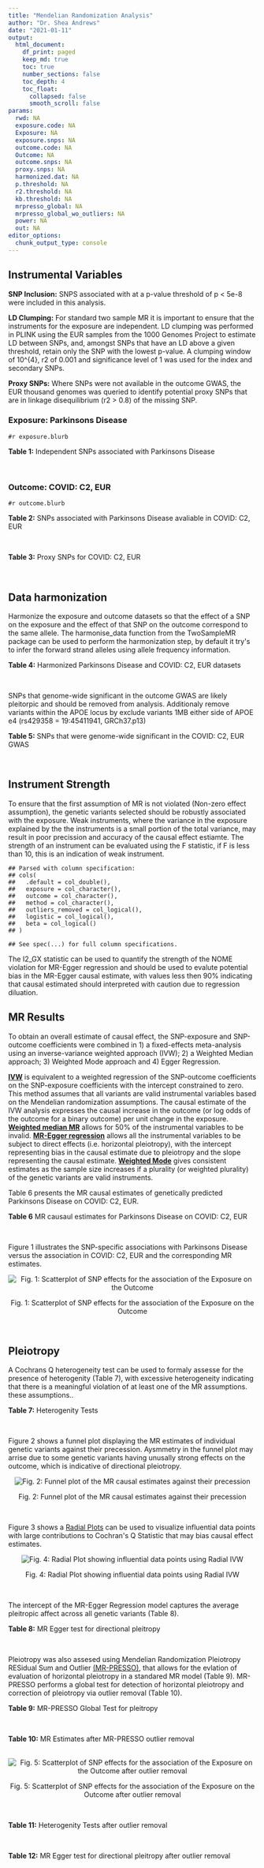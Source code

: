 ```yaml
---
title: "Mendelian Randomization Analysis"
author: "Dr. Shea Andrews"
date: "2021-01-11"
output:
  html_document:
    df_print: paged
    keep_md: true
    toc: true
    number_sections: false
    toc_depth: 4
    toc_float:
      collapsed: false
      smooth_scroll: false
params:
  rwd: NA
  exposure.code: NA
  Exposure: NA
  exposure.snps: NA
  outcome.code: NA
  Outcome: NA
  outcome.snps: NA
  proxy.snps: NA
  harmonized.dat: NA
  p.threshold: NA
  r2.threshold: NA
  kb.threshold: NA
  mrpresso_global: NA
  mrpresso_global_wo_outliers: NA
  power: NA
  out: NA
editor_options:
  chunk_output_type: console
---
```







## Instrumental Variables
**SNP Inclusion:** SNPS associated with at a p-value threshold of p < 5e-8 were included in this analysis.
<br>

**LD Clumping:** For standard two sample MR it is important to ensure that the instruments for the exposure are independent. LD clumping was performed in PLINK using the EUR samples from the 1000 Genomes Project to estimate LD between SNPs, and, amongst SNPs that have an LD above a given threshold, retain only the SNP with the lowest p-value. A clumping window of 10^{4}, r2 of 0.001 and significance level of 1 was used for the index and secondary SNPs.
<br>

**Proxy SNPs:** Where SNPs were not available in the outcome GWAS, the EUR thousand genomes was queried to identify potential proxy SNPs that are in linkage disequilibrium (r2 > 0.8) of the missing SNP.
<br>

### Exposure: Parkinsons Disease
`#r exposure.blurb`
<br>

**Table 1:** Independent SNPs associated with Parkinsons Disease
<div data-pagedtable="false">
  <script data-pagedtable-source type="application/json">
{"columns":[{"label":["SNP"],"name":[1],"type":["chr"],"align":["left"]},{"label":["CHROM"],"name":[2],"type":["dbl"],"align":["right"]},{"label":["POS"],"name":[3],"type":["dbl"],"align":["right"]},{"label":["REF"],"name":[4],"type":["chr"],"align":["left"]},{"label":["ALT"],"name":[5],"type":["chr"],"align":["left"]},{"label":["AF"],"name":[6],"type":["dbl"],"align":["right"]},{"label":["BETA"],"name":[7],"type":["dbl"],"align":["right"]},{"label":["SE"],"name":[8],"type":["dbl"],"align":["right"]},{"label":["Z"],"name":[9],"type":["dbl"],"align":["right"]},{"label":["P"],"name":[10],"type":["dbl"],"align":["right"]},{"label":["N"],"name":[11],"type":["dbl"],"align":["right"]},{"label":["TRAIT"],"name":[12],"type":["chr"],"align":["left"]}],"data":[{"1":"rs35749011","2":"1","3":"155135036","4":"G","5":"A","6":"0.0191","7":"0.7508","8":"0.0659","9":"11.393020","10":"5.022e-30","11":"482730","12":"parkinsons_disease"},{"1":"rs823106","2":"1","3":"205656453","4":"G","5":"C","6":"0.8488","7":"-0.1492","8":"0.0239","9":"-6.242678","10":"4.100e-10","11":"482730","12":"parkinsons_disease"},{"1":"rs4488803","2":"3","3":"58218352","4":"G","5":"A","6":"0.3746","7":"-0.1136","8":"0.0199","9":"-5.708543","10":"1.076e-08","11":"482730","12":"parkinsons_disease"},{"1":"rs34311866","2":"4","3":"951947","4":"T","5":"C","6":"0.1958","7":"0.2272","8":"0.0231","9":"9.835500","10":"7.974e-23","11":"482730","12":"parkinsons_disease"},{"1":"rs4698412","2":"4","3":"15737348","4":"G","5":"A","6":"0.5530","7":"0.1258","8":"0.0168","9":"7.488095","10":"7.049e-14","11":"482730","12":"parkinsons_disease"},{"1":"rs7695720","2":"4","3":"77183300","4":"A","5":"C","6":"0.2091","7":"-0.1255","8":"0.0208","9":"-6.033650","10":"1.528e-09","11":"482730","12":"parkinsons_disease"},{"1":"rs356203","2":"4","3":"90666041","4":"C","5":"T","6":"0.6169","7":"-0.2398","8":"0.0178","9":"-13.471910","10":"3.007e-41","11":"482730","12":"parkinsons_disease"},{"1":"rs75646569","2":"5","3":"60345424","4":"T","5":"G","6":"0.1117","7":"0.1916","8":"0.0266","9":"7.203010","10":"5.618e-13","11":"482730","12":"parkinsons_disease"},{"1":"rs35265698","2":"6","3":"32561334","4":"C","5":"G","6":"0.1547","7":"-0.2000","8":"0.0303","9":"-6.600660","10":"3.927e-11","11":"480593","12":"parkinsons_disease"},{"1":"rs858295","2":"7","3":"23245569","4":"A","5":"G","6":"0.3947","7":"-0.1039","8":"0.0176","9":"-5.903410","10":"3.831e-09","11":"482730","12":"parkinsons_disease"},{"1":"rs620490","2":"8","3":"16697579","4":"T","5":"G","6":"0.2762","7":"-0.1174","8":"0.0190","9":"-6.178950","10":"6.456e-10","11":"482730","12":"parkinsons_disease"},{"1":"rs144814361","2":"10","3":"121410917","4":"C","5":"T","6":"0.0174","7":"0.4411","8":"0.0680","9":"6.486765","10":"9.065e-11","11":"482730","12":"parkinsons_disease"},{"1":"rs75505347","2":"12","3":"40885549","4":"C","5":"T","6":"0.0195","7":"0.3917","8":"0.0674","9":"5.811573","10":"6.117e-09","11":"482730","12":"parkinsons_disease"},{"1":"rs10847864","2":"12","3":"123326598","4":"G","5":"T","6":"0.3625","7":"0.1274","8":"0.0179","9":"7.117318","10":"9.812e-13","11":"482730","12":"parkinsons_disease"},{"1":"rs4774417","2":"15","3":"61993702","4":"G","5":"A","6":"0.7397","7":"0.1052","8":"0.0192","9":"5.479167","10":"4.626e-08","11":"482730","12":"parkinsons_disease"},{"1":"rs12934900","2":"16","3":"30923602","4":"A","5":"T","6":"0.6571","7":"0.1215","8":"0.0184","9":"6.603260","10":"4.331e-11","11":"482730","12":"parkinsons_disease"},{"1":"rs4566208","2":"17","3":"16010920","4":"A","5":"G","6":"0.5659","7":"-0.0957","8":"0.0174","9":"-5.500000","10":"3.884e-08","11":"482730","12":"parkinsons_disease"},{"1":"rs58879558","2":"17","3":"44095467","4":"T","5":"C","6":"0.2229","7":"-0.2383","8":"0.0250","9":"-9.532000","10":"1.363e-21","11":"482730","12":"parkinsons_disease"},{"1":"rs4588066","2":"18","3":"40672964","4":"G","5":"A","6":"0.3260","7":"0.1046","8":"0.0178","9":"5.876404","10":"4.453e-09","11":"482730","12":"parkinsons_disease"}],"options":{"columns":{"min":{},"max":[10]},"rows":{"min":[10],"max":[10]},"pages":{}}}
  </script>
</div>
<br>

### Outcome: COVID: C2, EUR
`#r outcome.blurb`
<br>

**Table 2:** SNPs associated with Parkinsons Disease avaliable in COVID: C2, EUR
<div data-pagedtable="false">
  <script data-pagedtable-source type="application/json">
{"columns":[{"label":["SNP"],"name":[1],"type":["chr"],"align":["left"]},{"label":["CHROM"],"name":[2],"type":["dbl"],"align":["right"]},{"label":["POS"],"name":[3],"type":["dbl"],"align":["right"]},{"label":["REF"],"name":[4],"type":["chr"],"align":["left"]},{"label":["ALT"],"name":[5],"type":["chr"],"align":["left"]},{"label":["AF"],"name":[6],"type":["dbl"],"align":["right"]},{"label":["BETA"],"name":[7],"type":["dbl"],"align":["right"]},{"label":["SE"],"name":[8],"type":["dbl"],"align":["right"]},{"label":["Z"],"name":[9],"type":["dbl"],"align":["right"]},{"label":["P"],"name":[10],"type":["dbl"],"align":["right"]},{"label":["N"],"name":[11],"type":["dbl"],"align":["right"]},{"label":["TRAIT"],"name":[12],"type":["chr"],"align":["left"]}],"data":[{"1":"rs35749011","2":"1","3":"155135036","4":"G","5":"A","6":"0.01903","7":"-1.1028e-02","8":"0.0372440","9":"-0.296101385","10":"7.672e-01","11":"1409362","12":"COVID_C2__EUR"},{"1":"rs823106","2":"1","3":"205656453","4":"G","5":"C","6":"0.86290","7":"9.4599e-03","8":"0.0116250","9":"0.813754839","10":"4.158e-01","11":"1677791","12":"COVID_C2__EUR"},{"1":"rs4488803","2":"3","3":"58218352","4":"G","5":"A","6":"0.40910","7":"-7.4024e-04","8":"0.0084136","9":"-0.087981364","10":"9.299e-01","11":"1672803","12":"COVID_C2__EUR"},{"1":"rs34311866","2":"4","3":"951947","4":"T","5":"C","6":"0.19580","7":"1.0841e-02","8":"0.0112890","9":"0.960315351","10":"3.369e-01","11":"1683410","12":"COVID_C2__EUR"},{"1":"rs4698412","2":"4","3":"15737348","4":"G","5":"A","6":"0.55320","7":"-3.0880e-03","8":"0.0080541","9":"-0.383407209","10":"7.014e-01","11":"1683410","12":"COVID_C2__EUR"},{"1":"rs7695720","2":"4","3":"77183300","4":"A","5":"C","6":"0.21150","7":"-3.0566e-02","8":"0.0101380","9":"-3.014993095","10":"2.571e-03","11":"1672690","12":"COVID_C2__EUR"},{"1":"rs356203","2":"4","3":"90666041","4":"C","5":"T","6":"0.63230","7":"1.7568e-02","8":"0.0083554","9":"2.102592335","10":"3.550e-02","11":"1612349","12":"COVID_C2__EUR"},{"1":"rs75646569","2":"5","3":"60345424","4":"T","5":"G","6":"0.10900","7":"1.0401e-02","8":"0.0130140","9":"0.799216229","10":"4.242e-01","11":"1683769","12":"COVID_C2__EUR"},{"1":"rs35265698","2":"6","3":"32561334","4":"C","5":"G","6":"0.17700","7":"-4.0465e-02","8":"0.0112280","9":"-3.603936587","10":"3.135e-04","11":"1488314","12":"COVID_C2__EUR"},{"1":"rs858295","2":"7","3":"23245569","4":"A","5":"G","6":"0.39300","7":"-2.3529e-03","8":"0.0082048","9":"-0.286771158","10":"7.743e-01","11":"1683769","12":"COVID_C2__EUR"},{"1":"rs620490","2":"8","3":"16697579","4":"T","5":"G","6":"0.29660","7":"7.6711e-05","8":"0.0089254","9":"0.008594685","10":"9.931e-01","11":"1611080","12":"COVID_C2__EUR"},{"1":"rs144814361","2":"10","3":"121410917","4":"C","5":"T","6":"0.02143","7":"3.6915e-02","8":"0.0348760","9":"1.058464273","10":"2.898e-01","11":"1638536","12":"COVID_C2__EUR"},{"1":"rs75505347","2":"12","3":"40885549","4":"C","5":"T","6":"0.02320","7":"-3.5836e-02","8":"0.0305010","9":"-1.174912298","10":"2.400e-01","11":"1677127","12":"COVID_C2__EUR"},{"1":"rs10847864","2":"12","3":"123326598","4":"G","5":"T","6":"0.34260","7":"-3.1708e-03","8":"0.0107470","9":"-0.295040476","10":"7.680e-01","11":"1295296","12":"COVID_C2__EUR"},{"1":"rs4774417","2":"15","3":"61993702","4":"G","5":"A","6":"0.70530","7":"5.3443e-03","8":"0.0092928","9":"0.575101154","10":"5.652e-01","11":"1664233","12":"COVID_C2__EUR"},{"1":"rs12934900","2":"16","3":"30923602","4":"A","5":"T","6":"0.63380","7":"-3.8536e-03","8":"0.0086352","9":"-0.446266444","10":"6.554e-01","11":"1569340","12":"COVID_C2__EUR"},{"1":"rs4566208","2":"17","3":"16010920","4":"A","5":"G","6":"0.55630","7":"-1.5588e-04","8":"0.0097690","9":"-0.015956597","10":"9.873e-01","11":"1579664","12":"COVID_C2__EUR"},{"1":"rs58879558","2":"17","3":"44095467","4":"T","5":"C","6":"0.21470","7":"-3.8903e-02","8":"0.0098413","9":"-3.953034660","10":"7.717e-05","11":"1444699","12":"COVID_C2__EUR"},{"1":"rs4588066","2":"18","3":"40672964","4":"G","5":"A","6":"0.33440","7":"2.1728e-03","8":"0.0085960","9":"0.252768730","10":"8.004e-01","11":"1683769","12":"COVID_C2__EUR"}],"options":{"columns":{"min":{},"max":[10]},"rows":{"min":[10],"max":[10]},"pages":{}}}
  </script>
</div>
<br>

**Table 3:** Proxy SNPs for COVID: C2, EUR
<div data-pagedtable="false">
  <script data-pagedtable-source type="application/json">
{"columns":[{"label":["proxy.outcome"],"name":[1],"type":["lgl"],"align":["right"]},{"label":["target_snp"],"name":[2],"type":["lgl"],"align":["right"]},{"label":["proxy_snp"],"name":[3],"type":["lgl"],"align":["right"]},{"label":["ld.r2"],"name":[4],"type":["lgl"],"align":["right"]},{"label":["Dprime"],"name":[5],"type":["lgl"],"align":["right"]},{"label":["ref.proxy"],"name":[6],"type":["lgl"],"align":["right"]},{"label":["alt.proxy"],"name":[7],"type":["lgl"],"align":["right"]},{"label":["CHROM"],"name":[8],"type":["lgl"],"align":["right"]},{"label":["POS"],"name":[9],"type":["lgl"],"align":["right"]},{"label":["ALT.proxy"],"name":[10],"type":["lgl"],"align":["right"]},{"label":["REF.proxy"],"name":[11],"type":["lgl"],"align":["right"]},{"label":["AF"],"name":[12],"type":["lgl"],"align":["right"]},{"label":["BETA"],"name":[13],"type":["lgl"],"align":["right"]},{"label":["SE"],"name":[14],"type":["lgl"],"align":["right"]},{"label":["P"],"name":[15],"type":["lgl"],"align":["right"]},{"label":["N"],"name":[16],"type":["lgl"],"align":["right"]},{"label":["ref"],"name":[17],"type":["lgl"],"align":["right"]},{"label":["alt"],"name":[18],"type":["lgl"],"align":["right"]},{"label":["ALT"],"name":[19],"type":["lgl"],"align":["right"]},{"label":["REF"],"name":[20],"type":["lgl"],"align":["right"]},{"label":["PHASE"],"name":[21],"type":["lgl"],"align":["right"]}],"data":[{"1":"NA","2":"NA","3":"NA","4":"NA","5":"NA","6":"NA","7":"NA","8":"NA","9":"NA","10":"NA","11":"NA","12":"NA","13":"NA","14":"NA","15":"NA","16":"NA","17":"NA","18":"NA","19":"NA","20":"NA","21":"NA"}],"options":{"columns":{"min":{},"max":[10]},"rows":{"min":[10],"max":[10]},"pages":{}}}
  </script>
</div>
<br>

## Data harmonization
Harmonize the exposure and outcome datasets so that the effect of a SNP on the exposure and the effect of that SNP on the outcome correspond to the same allele. The harmonise_data function from the TwoSampleMR package can be used to perform the harmonization step, by default it try's to infer the forward strand alleles using allele frequency information.
<br>

**Table 4:** Harmonized Parkinsons Disease and COVID: C2, EUR datasets
<div data-pagedtable="false">
  <script data-pagedtable-source type="application/json">
{"columns":[{"label":["SNP"],"name":[1],"type":["chr"],"align":["left"]},{"label":["effect_allele.exposure"],"name":[2],"type":["chr"],"align":["left"]},{"label":["other_allele.exposure"],"name":[3],"type":["chr"],"align":["left"]},{"label":["effect_allele.outcome"],"name":[4],"type":["chr"],"align":["left"]},{"label":["other_allele.outcome"],"name":[5],"type":["chr"],"align":["left"]},{"label":["beta.exposure"],"name":[6],"type":["dbl"],"align":["right"]},{"label":["beta.outcome"],"name":[7],"type":["dbl"],"align":["right"]},{"label":["eaf.exposure"],"name":[8],"type":["dbl"],"align":["right"]},{"label":["eaf.outcome"],"name":[9],"type":["dbl"],"align":["right"]},{"label":["remove"],"name":[10],"type":["lgl"],"align":["right"]},{"label":["palindromic"],"name":[11],"type":["lgl"],"align":["right"]},{"label":["ambiguous"],"name":[12],"type":["lgl"],"align":["right"]},{"label":["id.outcome"],"name":[13],"type":["chr"],"align":["left"]},{"label":["chr.outcome"],"name":[14],"type":["dbl"],"align":["right"]},{"label":["pos.outcome"],"name":[15],"type":["dbl"],"align":["right"]},{"label":["se.outcome"],"name":[16],"type":["dbl"],"align":["right"]},{"label":["z.outcome"],"name":[17],"type":["dbl"],"align":["right"]},{"label":["pval.outcome"],"name":[18],"type":["dbl"],"align":["right"]},{"label":["samplesize.outcome"],"name":[19],"type":["dbl"],"align":["right"]},{"label":["outcome"],"name":[20],"type":["chr"],"align":["left"]},{"label":["mr_keep.outcome"],"name":[21],"type":["lgl"],"align":["right"]},{"label":["pval_origin.outcome"],"name":[22],"type":["chr"],"align":["left"]},{"label":["chr.exposure"],"name":[23],"type":["dbl"],"align":["right"]},{"label":["pos.exposure"],"name":[24],"type":["dbl"],"align":["right"]},{"label":["se.exposure"],"name":[25],"type":["dbl"],"align":["right"]},{"label":["z.exposure"],"name":[26],"type":["dbl"],"align":["right"]},{"label":["pval.exposure"],"name":[27],"type":["dbl"],"align":["right"]},{"label":["samplesize.exposure"],"name":[28],"type":["dbl"],"align":["right"]},{"label":["exposure"],"name":[29],"type":["chr"],"align":["left"]},{"label":["mr_keep.exposure"],"name":[30],"type":["lgl"],"align":["right"]},{"label":["pval_origin.exposure"],"name":[31],"type":["chr"],"align":["left"]},{"label":["id.exposure"],"name":[32],"type":["chr"],"align":["left"]},{"label":["action"],"name":[33],"type":["dbl"],"align":["right"]},{"label":["mr_keep"],"name":[34],"type":["lgl"],"align":["right"]},{"label":["pt"],"name":[35],"type":["dbl"],"align":["right"]},{"label":["pleitropy_keep"],"name":[36],"type":["lgl"],"align":["right"]},{"label":["mrpresso_RSSobs"],"name":[37],"type":["dbl"],"align":["right"]},{"label":["mrpresso_pval"],"name":[38],"type":["dbl"],"align":["right"]},{"label":["mrpresso_keep"],"name":[39],"type":["lgl"],"align":["right"]}],"data":[{"1":"rs10847864","2":"T","3":"G","4":"T","5":"G","6":"0.1274","7":"-3.1708e-03","8":"0.3625","9":"0.34260","10":"FALSE","11":"FALSE","12":"FALSE","13":"nX3S5X","14":"12","15":"123326598","16":"0.0107470","17":"-0.295040476","18":"7.680e-01","19":"1295296","20":"covidhgi2020C2v5alleur","21":"TRUE","22":"reported","23":"12","24":"123326598","25":"0.0179","26":"7.117318","27":"9.812e-13","28":"482730","29":"Nalls2019pd","30":"TRUE","31":"reported","32":"atP4LC","33":"2","34":"TRUE","35":"5e-08","36":"TRUE","37":"5.282241e-05","38":"1.0000","39":"TRUE"},{"1":"rs12934900","2":"T","3":"A","4":"T","5":"A","6":"0.1215","7":"-3.8536e-03","8":"0.6571","9":"0.63380","10":"FALSE","11":"TRUE","12":"FALSE","13":"nX3S5X","14":"16","15":"30923602","16":"0.0086352","17":"-0.446266444","18":"6.554e-01","19":"1569340","20":"covidhgi2020C2v5alleur","21":"TRUE","22":"reported","23":"16","24":"30923602","25":"0.0184","26":"6.603260","27":"4.331e-11","28":"482730","29":"Nalls2019pd","30":"TRUE","31":"reported","32":"atP4LC","33":"2","34":"TRUE","35":"5e-08","36":"TRUE","37":"6.211609e-05","38":"1.0000","39":"TRUE"},{"1":"rs144814361","2":"T","3":"C","4":"T","5":"C","6":"0.4411","7":"3.6915e-02","8":"0.0174","9":"0.02143","10":"FALSE","11":"FALSE","12":"FALSE","13":"nX3S5X","14":"10","15":"121410917","16":"0.0348760","17":"1.058464273","18":"2.898e-01","19":"1638536","20":"covidhgi2020C2v5alleur","21":"TRUE","22":"reported","23":"10","24":"121410917","25":"0.0680","26":"6.486765","27":"9.065e-11","28":"482730","29":"Nalls2019pd","30":"TRUE","31":"reported","32":"atP4LC","33":"2","34":"TRUE","35":"5e-08","36":"TRUE","37":"5.881917e-04","38":"1.0000","39":"TRUE"},{"1":"rs34311866","2":"C","3":"T","4":"C","5":"T","6":"0.2272","7":"1.0841e-02","8":"0.1958","9":"0.19580","10":"FALSE","11":"FALSE","12":"FALSE","13":"nX3S5X","14":"4","15":"951947","16":"0.0112890","17":"0.960315351","18":"3.369e-01","19":"1683410","20":"covidhgi2020C2v5alleur","21":"TRUE","22":"reported","23":"4","24":"951947","25":"0.0231","26":"9.835500","27":"7.974e-23","28":"482730","29":"Nalls2019pd","30":"TRUE","31":"reported","32":"atP4LC","33":"2","34":"TRUE","35":"5e-08","36":"TRUE","37":"1.817468e-05","38":"1.0000","39":"TRUE"},{"1":"rs35265698","2":"G","3":"C","4":"G","5":"C","6":"-0.2000","7":"-4.0465e-02","8":"0.1547","9":"0.17700","10":"FALSE","11":"TRUE","12":"FALSE","13":"nX3S5X","14":"6","15":"32561334","16":"0.0112280","17":"-3.603936587","18":"3.135e-04","19":"1488314","20":"covidhgi2020C2v5alleur","21":"TRUE","22":"reported","23":"6","24":"32561334","25":"0.0303","26":"-6.600660","27":"3.927e-11","28":"480593","29":"Nalls2019pd","30":"TRUE","31":"reported","32":"atP4LC","33":"2","34":"TRUE","35":"5e-08","36":"TRUE","37":"1.351146e-03","38":"0.0342","39":"FALSE"},{"1":"rs356203","2":"T","3":"C","4":"T","5":"C","6":"-0.2398","7":"1.7568e-02","8":"0.6169","9":"0.63230","10":"FALSE","11":"FALSE","12":"FALSE","13":"nX3S5X","14":"4","15":"90666041","16":"0.0083554","17":"2.102592335","18":"3.550e-02","19":"1612349","20":"covidhgi2020C2v5alleur","21":"TRUE","22":"reported","23":"4","24":"90666041","25":"0.0178","26":"-13.471910","27":"3.007e-41","28":"482730","29":"Nalls2019pd","30":"TRUE","31":"reported","32":"atP4LC","33":"2","34":"TRUE","35":"5e-08","36":"TRUE","37":"8.971419e-04","38":"0.0304","39":"FALSE"},{"1":"rs35749011","2":"A","3":"G","4":"A","5":"G","6":"0.7508","7":"-1.1028e-02","8":"0.0191","9":"0.01903","10":"FALSE","11":"FALSE","12":"FALSE","13":"nX3S5X","14":"1","15":"155135036","16":"0.0372440","17":"-0.296101385","18":"7.672e-01","19":"1409362","20":"covidhgi2020C2v5alleur","21":"TRUE","22":"reported","23":"1","24":"155135036","25":"0.0659","26":"11.393020","27":"5.022e-30","28":"482730","29":"Nalls2019pd","30":"TRUE","31":"reported","32":"atP4LC","33":"2","34":"TRUE","35":"5e-08","36":"TRUE","37":"1.371045e-03","38":"1.0000","39":"TRUE"},{"1":"rs4488803","2":"A","3":"G","4":"A","5":"G","6":"-0.1136","7":"-7.4024e-04","8":"0.3746","9":"0.40910","10":"FALSE","11":"FALSE","12":"FALSE","13":"nX3S5X","14":"3","15":"58218352","16":"0.0084136","17":"-0.087981364","18":"9.299e-01","19":"1672803","20":"covidhgi2020C2v5alleur","21":"TRUE","22":"reported","23":"3","24":"58218352","25":"0.0199","26":"-5.708543","27":"1.076e-08","28":"482730","29":"Nalls2019pd","30":"TRUE","31":"reported","32":"atP4LC","33":"2","34":"TRUE","35":"5e-08","36":"TRUE","37":"8.020512e-06","38":"1.0000","39":"TRUE"},{"1":"rs4566208","2":"G","3":"A","4":"G","5":"A","6":"-0.0957","7":"-1.5588e-04","8":"0.5659","9":"0.55630","10":"FALSE","11":"FALSE","12":"FALSE","13":"nX3S5X","14":"17","15":"16010920","16":"0.0097690","17":"-0.015956597","18":"9.873e-01","19":"1579664","20":"covidhgi2020C2v5alleur","21":"TRUE","22":"reported","23":"17","24":"16010920","25":"0.0174","26":"-5.500000","27":"3.884e-08","28":"482730","29":"Nalls2019pd","30":"TRUE","31":"reported","32":"atP4LC","33":"2","34":"TRUE","35":"5e-08","36":"TRUE","37":"7.951106e-06","38":"1.0000","39":"TRUE"},{"1":"rs4588066","2":"A","3":"G","4":"A","5":"G","6":"0.1046","7":"2.1728e-03","8":"0.3260","9":"0.33440","10":"FALSE","11":"FALSE","12":"FALSE","13":"nX3S5X","14":"18","15":"40672964","16":"0.0085960","17":"0.252768730","18":"8.004e-01","19":"1683769","20":"covidhgi2020C2v5alleur","21":"TRUE","22":"reported","23":"18","24":"40672964","25":"0.0178","26":"5.876404","27":"4.453e-09","28":"482730","29":"Nalls2019pd","30":"TRUE","31":"reported","32":"atP4LC","33":"2","34":"TRUE","35":"5e-08","36":"TRUE","37":"1.104161e-06","38":"1.0000","39":"TRUE"},{"1":"rs4698412","2":"A","3":"G","4":"A","5":"G","6":"0.1258","7":"-3.0880e-03","8":"0.5530","9":"0.55320","10":"FALSE","11":"FALSE","12":"FALSE","13":"nX3S5X","14":"4","15":"15737348","16":"0.0080541","17":"-0.383407209","18":"7.014e-01","19":"1683410","20":"covidhgi2020C2v5alleur","21":"TRUE","22":"reported","23":"4","24":"15737348","25":"0.0168","26":"7.488095","27":"7.049e-14","28":"482730","29":"Nalls2019pd","30":"TRUE","31":"reported","32":"atP4LC","33":"2","34":"TRUE","35":"5e-08","36":"TRUE","37":"5.317170e-05","38":"1.0000","39":"TRUE"},{"1":"rs4774417","2":"A","3":"G","4":"A","5":"G","6":"0.1052","7":"5.3443e-03","8":"0.7397","9":"0.70530","10":"FALSE","11":"FALSE","12":"FALSE","13":"nX3S5X","14":"15","15":"61993702","16":"0.0092928","17":"0.575101154","18":"5.652e-01","19":"1664233","20":"covidhgi2020C2v5alleur","21":"TRUE","22":"reported","23":"15","24":"61993702","25":"0.0192","26":"5.479167","27":"4.626e-08","28":"482730","29":"Nalls2019pd","30":"TRUE","31":"reported","32":"atP4LC","33":"2","34":"TRUE","35":"5e-08","36":"TRUE","37":"4.805126e-06","38":"1.0000","39":"TRUE"},{"1":"rs58879558","2":"C","3":"T","4":"C","5":"T","6":"-0.2383","7":"-3.8903e-02","8":"0.2229","9":"0.21470","10":"FALSE","11":"FALSE","12":"FALSE","13":"nX3S5X","14":"17","15":"44095467","16":"0.0098413","17":"-3.953034660","18":"7.717e-05","19":"1444699","20":"covidhgi2020C2v5alleur","21":"TRUE","22":"reported","23":"17","24":"44095467","25":"0.0250","26":"-9.532000","27":"1.363e-21","28":"482730","29":"Nalls2019pd","30":"TRUE","31":"reported","32":"atP4LC","33":"2","34":"TRUE","35":"5e-08","36":"TRUE","37":"1.293321e-03","38":"0.0114","39":"FALSE"},{"1":"rs620490","2":"G","3":"T","4":"G","5":"T","6":"-0.1174","7":"7.6711e-05","8":"0.2762","9":"0.29660","10":"FALSE","11":"FALSE","12":"FALSE","13":"nX3S5X","14":"8","15":"16697579","16":"0.0089254","17":"0.008594685","18":"9.931e-01","19":"1611080","20":"covidhgi2020C2v5alleur","21":"TRUE","22":"reported","23":"8","24":"16697579","25":"0.0190","26":"-6.178950","27":"6.456e-10","28":"482730","29":"Nalls2019pd","30":"TRUE","31":"reported","32":"atP4LC","33":"2","34":"TRUE","35":"5e-08","36":"TRUE","37":"1.439232e-05","38":"1.0000","39":"TRUE"},{"1":"rs75505347","2":"T","3":"C","4":"T","5":"C","6":"0.3917","7":"-3.5836e-02","8":"0.0195","9":"0.02320","10":"FALSE","11":"FALSE","12":"FALSE","13":"nX3S5X","14":"12","15":"40885549","16":"0.0305010","17":"-1.174912298","18":"2.400e-01","19":"1677127","20":"covidhgi2020C2v5alleur","21":"TRUE","22":"reported","23":"12","24":"40885549","25":"0.0674","26":"5.811573","27":"6.117e-09","28":"482730","29":"Nalls2019pd","30":"TRUE","31":"reported","32":"atP4LC","33":"2","34":"TRUE","35":"5e-08","36":"TRUE","37":"2.446625e-03","38":"1.0000","39":"TRUE"},{"1":"rs75646569","2":"G","3":"T","4":"G","5":"T","6":"0.1916","7":"1.0401e-02","8":"0.1117","9":"0.10900","10":"FALSE","11":"FALSE","12":"FALSE","13":"nX3S5X","14":"5","15":"60345424","16":"0.0130140","17":"0.799216229","18":"4.242e-01","19":"1683769","20":"covidhgi2020C2v5alleur","21":"TRUE","22":"reported","23":"5","24":"60345424","25":"0.0266","26":"7.203010","27":"5.618e-13","28":"482730","29":"Nalls2019pd","30":"TRUE","31":"reported","32":"atP4LC","33":"2","34":"TRUE","35":"5e-08","36":"TRUE","37":"2.272415e-05","38":"1.0000","39":"TRUE"},{"1":"rs7695720","2":"C","3":"A","4":"C","5":"A","6":"-0.1255","7":"-3.0566e-02","8":"0.2091","9":"0.21150","10":"FALSE","11":"FALSE","12":"FALSE","13":"nX3S5X","14":"4","15":"77183300","16":"0.0101380","17":"-3.014993095","18":"2.571e-03","19":"1672690","20":"covidhgi2020C2v5alleur","21":"TRUE","22":"reported","23":"4","24":"77183300","25":"0.0208","26":"-6.033650","27":"1.528e-09","28":"482730","29":"Nalls2019pd","30":"TRUE","31":"reported","32":"atP4LC","33":"2","34":"TRUE","35":"5e-08","36":"TRUE","37":"7.620662e-04","38":"0.1330","39":"TRUE"},{"1":"rs823106","2":"C","3":"G","4":"C","5":"G","6":"-0.1492","7":"9.4599e-03","8":"0.8488","9":"0.86290","10":"FALSE","11":"TRUE","12":"FALSE","13":"nX3S5X","14":"1","15":"205656453","16":"0.0116250","17":"0.813754839","18":"4.158e-01","19":"1677791","20":"covidhgi2020C2v5alleur","21":"TRUE","22":"reported","23":"1","24":"205656453","25":"0.0239","26":"-6.242678","27":"4.100e-10","28":"482730","29":"Nalls2019pd","30":"TRUE","31":"reported","32":"atP4LC","33":"2","34":"TRUE","35":"5e-08","36":"TRUE","37":"2.103394e-04","38":"1.0000","39":"TRUE"},{"1":"rs858295","2":"G","3":"A","4":"G","5":"A","6":"-0.1039","7":"-2.3529e-03","8":"0.3947","9":"0.39300","10":"FALSE","11":"FALSE","12":"FALSE","13":"nX3S5X","14":"7","15":"23245569","16":"0.0082048","17":"-0.286771158","18":"7.743e-01","19":"1683769","20":"covidhgi2020C2v5alleur","21":"TRUE","22":"reported","23":"7","24":"23245569","25":"0.0176","26":"-5.903410","27":"3.831e-09","28":"482730","29":"Nalls2019pd","30":"TRUE","31":"reported","32":"atP4LC","33":"2","34":"TRUE","35":"5e-08","36":"TRUE","37":"7.143848e-07","38":"1.0000","39":"TRUE"}],"options":{"columns":{"min":{},"max":[10]},"rows":{"min":[10],"max":[10]},"pages":{}}}
  </script>
</div>
<br>

SNPs that genome-wide significant in the outcome GWAS are likely pleitorpic and should be removed from analysis. Additionaly remove variants within the APOE locus by exclude variants 1MB either side of APOE e4 (rs429358 = 19:45411941, GRCh37.p13)
<br>


**Table 5:** SNPs that were genome-wide significant in the COVID: C2, EUR GWAS
<div data-pagedtable="false">
  <script data-pagedtable-source type="application/json">
{"columns":[{"label":["SNP"],"name":[1],"type":["chr"],"align":["left"]},{"label":["chr.outcome"],"name":[2],"type":["dbl"],"align":["right"]},{"label":["pos.outcome"],"name":[3],"type":["dbl"],"align":["right"]},{"label":["pval.exposure"],"name":[4],"type":["dbl"],"align":["right"]},{"label":["pval.outcome"],"name":[5],"type":["dbl"],"align":["right"]}],"data":[],"options":{"columns":{"min":{},"max":[10]},"rows":{"min":[10],"max":[10]},"pages":{}}}
  </script>
</div>
<br>


## Instrument Strength
To ensure that the first assumption of MR is not violated (Non-zero effect assumption), the genetic variants selected should be robustly associated with the exposure. Weak instruments, where the variance in the exposure explained by the the instruments is a small portion of the total variance, may result in poor precission and accuracy of the causal effect estiamte. The strength of an instrument can be evaluated using the F statistic, if F is less than 10, this is an indication of weak instrument.


```
## Parsed with column specification:
## cols(
##   .default = col_double(),
##   exposure = col_character(),
##   outcome = col_character(),
##   method = col_character(),
##   outliers_removed = col_logical(),
##   logistic = col_logical(),
##   beta = col_logical()
## )
```

```
## See spec(...) for full column specifications.
```

<div data-pagedtable="false">
  <script data-pagedtable-source type="application/json">
{"columns":[{"label":["outliers_removed"],"name":[1],"type":["lgl"],"align":["right"]},{"label":["pve.exposure"],"name":[2],"type":["dbl"],"align":["right"]},{"label":["F"],"name":[3],"type":["dbl"],"align":["right"]},{"label":["Alpha"],"name":[4],"type":["dbl"],"align":["right"]},{"label":["NCP"],"name":[5],"type":["dbl"],"align":["right"]},{"label":["Power"],"name":[6],"type":["dbl"],"align":["right"]}],"data":[{"1":"FALSE","2":"0.0007443399","3":"57.79114","4":"0.05","5":"6.588083","6":"0.7279986"},{"1":"TRUE","2":"0.0005287105","3":"48.73586","4":"0.05","5":"1.493217","6":"0.2309914"}],"options":{"columns":{"min":{},"max":[10]},"rows":{"min":[10],"max":[10]},"pages":{}}}
  </script>
</div>

The I2_GX statistic can be used to quantify the strength of the NOME violation for MR-Egger regression and should be used to evalute potential bias in the MR-Egger causal estimate, with values less then 90% indicating that causal estimated should interpreted with caution due to regression diluation.

<div data-pagedtable="false">
  <script data-pagedtable-source type="application/json">
{"columns":[{"label":["outliers_removed"],"name":[1],"type":["lgl"],"align":["right"]},{"label":["Isq_gx"],"name":[2],"type":["dbl"],"align":["right"]}],"data":[{"1":"FALSE","2":"0.8111290"},{"1":"TRUE","2":"0.5528786"}],"options":{"columns":{"min":{},"max":[10]},"rows":{"min":[10],"max":[10]},"pages":{}}}
  </script>
</div>


##  MR Results
To obtain an overall estimate of causal effect, the SNP-exposure and SNP-outcome coefficients were combined in 1) a fixed-effects meta-analysis using an inverse-variance weighted approach (IVW); 2) a Weighted Median approach; 3) Weighted Mode approach and 4) Egger Regression.


[**IVW**](https://doi.org/10.1002/gepi.21758) is equivalent to a weighted regression of the SNP-outcome coefficients on the SNP-exposure coefficients with the intercept constrained to zero. This method assumes that all variants are valid instrumental variables based on the Mendelian randomization assumptions. The causal estimate of the IVW analysis expresses the causal increase in the outcome (or log odds of the outcome for a binary outcome) per unit change in the exposure. [**Weighted median MR**](https://doi.org/10.1002/gepi.21965) allows for 50% of the instrumental variables to be invalid. [**MR-Egger regression**](https://doi.org/10.1093/ije/dyw220) allows all the instrumental variables to be subject to direct effects (i.e. horizontal pleiotropy), with the intercept representing bias in the causal estimate due to pleiotropy and the slope representing the causal estimate. [**Weighted Mode**](https://doi.org/10.1093/ije/dyx102) gives consistent estimates as the sample size increases if a plurality (or weighted plurality) of the genetic variants are valid instruments.
<br>



Table 6 presents the MR causal estimates of genetically predicted Parkinsons Disease on COVID: C2, EUR.
<br>

**Table 6** MR causaul estimates for Parkinsons Disease on COVID: C2, EUR
<div data-pagedtable="false">
  <script data-pagedtable-source type="application/json">
{"columns":[{"label":["id.exposure"],"name":[1],"type":["chr"],"align":["left"]},{"label":["id.outcome"],"name":[2],"type":["chr"],"align":["left"]},{"label":["outcome"],"name":[3],"type":["fctr"],"align":["left"]},{"label":["exposure"],"name":[4],"type":["fctr"],"align":["left"]},{"label":["method"],"name":[5],"type":["fctr"],"align":["left"]},{"label":["nsnp"],"name":[6],"type":["int"],"align":["right"]},{"label":["b"],"name":[7],"type":["dbl"],"align":["right"]},{"label":["se"],"name":[8],"type":["dbl"],"align":["right"]},{"label":["pval"],"name":[9],"type":["dbl"],"align":["right"]}],"data":[{"1":"atP4LC","2":"nX3S5X","3":"covidhgi2020C2v5alleur","4":"Nalls2019pd","5":"Inverse variance weighted (fixed effects)","6":"19","7":"0.030512744","8":"0.01433158","9":"0.03324961"},{"1":"atP4LC","2":"nX3S5X","3":"covidhgi2020C2v5alleur","4":"Nalls2019pd","5":"Weighted median","6":"19","7":"0.001382457","8":"0.02276641","9":"0.95157939"},{"1":"atP4LC","2":"nX3S5X","3":"covidhgi2020C2v5alleur","4":"Nalls2019pd","5":"Weighted mode","6":"19","7":"-0.012680915","8":"0.03669179","9":"0.73364484"},{"1":"atP4LC","2":"nX3S5X","3":"covidhgi2020C2v5alleur","4":"Nalls2019pd","5":"MR Egger","6":"19","7":"0.027623876","8":"0.05503299","9":"0.62214064"}],"options":{"columns":{"min":{},"max":[10]},"rows":{"min":[10],"max":[10]},"pages":{}}}
  </script>
</div>
<br>

Figure 1 illustrates the SNP-specific associations with Parkinsons Disease versus the association in COVID: C2, EUR and the corresponding MR estimates.
<br>

<div class="figure" style="text-align: center">
<img src="/sc/arion/projects/LOAD/shea/Projects/MRcovid/results/MRcovideur/Nalls2019pd/covidhgi2020C2v5alleur/Nalls2019pd_5e-8_covidhgi2020C2v5alleur_MR_Analaysis_files/figure-html/scatter_plot-1.png" alt="Fig. 1: Scatterplot of SNP effects for the association of the Exposure on the Outcome"  />
<p class="caption">Fig. 1: Scatterplot of SNP effects for the association of the Exposure on the Outcome</p>
</div>
<br>


## Pleiotropy
A Cochrans Q heterogeneity test can be used to formaly assesse for the presence of heterogenity (Table 7), with excessive heterogeneity indicating that there is a meaningful violation of at least one of the MR assumptions.
these assumptions..
<br>

**Table 7:** Heterogenity Tests
<div data-pagedtable="false">
  <script data-pagedtable-source type="application/json">
{"columns":[{"label":["id.exposure"],"name":[1],"type":["chr"],"align":["left"]},{"label":["id.outcome"],"name":[2],"type":["chr"],"align":["left"]},{"label":["outcome"],"name":[3],"type":["fctr"],"align":["left"]},{"label":["exposure"],"name":[4],"type":["fctr"],"align":["left"]},{"label":["method"],"name":[5],"type":["fctr"],"align":["left"]},{"label":["Q"],"name":[6],"type":["dbl"],"align":["right"]},{"label":["Q_df"],"name":[7],"type":["dbl"],"align":["right"]},{"label":["Q_pval"],"name":[8],"type":["dbl"],"align":["right"]}],"data":[{"1":"atP4LC","2":"nX3S5X","3":"covidhgi2020C2v5alleur","4":"Nalls2019pd","5":"MR Egger","6":"43.31429","7":"17","8":"0.0004319297"},{"1":"atP4LC","2":"nX3S5X","3":"covidhgi2020C2v5alleur","4":"Nalls2019pd","5":"Inverse variance weighted","6":"43.32277","7":"18","8":"0.0007203084"}],"options":{"columns":{"min":{},"max":[10]},"rows":{"min":[10],"max":[10]},"pages":{}}}
  </script>
</div>
<br>

Figure 2 shows a funnel plot displaying the MR estimates of individual genetic variants against their precession. Aysmmetry in the funnel plot may arrise due to some genetic variants having unusally strong effects on the outcome, which is indicative of directional pleiotropy.
<br>

<div class="figure" style="text-align: center">
<img src="/sc/arion/projects/LOAD/shea/Projects/MRcovid/results/MRcovideur/Nalls2019pd/covidhgi2020C2v5alleur/Nalls2019pd_5e-8_covidhgi2020C2v5alleur_MR_Analaysis_files/figure-html/funnel_plot-1.png" alt="Fig. 2: Funnel plot of the MR causal estimates against their precession"  />
<p class="caption">Fig. 2: Funnel plot of the MR causal estimates against their precession</p>
</div>
<br>

Figure 3 shows a [Radial Plots](https://github.com/WSpiller/RadialMR) can be used to visualize influential data points with large contributions to Cochran's Q Statistic that may bias causal effect estimates.



<div class="figure" style="text-align: center">
<img src="/sc/arion/projects/LOAD/shea/Projects/MRcovid/results/MRcovideur/Nalls2019pd/covidhgi2020C2v5alleur/Nalls2019pd_5e-8_covidhgi2020C2v5alleur_MR_Analaysis_files/figure-html/Radial_Plot-1.png" alt="Fig. 4: Radial Plot showing influential data points using Radial IVW"  />
<p class="caption">Fig. 4: Radial Plot showing influential data points using Radial IVW</p>
</div>
<br>

The intercept of the MR-Egger Regression model captures the average pleitropic affect across all genetic variants (Table 8).
<br>

**Table 8:** MR Egger test for directional pleitropy
<div data-pagedtable="false">
  <script data-pagedtable-source type="application/json">
{"columns":[{"label":["id.exposure"],"name":[1],"type":["chr"],"align":["left"]},{"label":["id.outcome"],"name":[2],"type":["chr"],"align":["left"]},{"label":["outcome"],"name":[3],"type":["fctr"],"align":["left"]},{"label":["exposure"],"name":[4],"type":["fctr"],"align":["left"]},{"label":["egger_intercept"],"name":[5],"type":["dbl"],"align":["right"]},{"label":["se"],"name":[6],"type":["dbl"],"align":["right"]},{"label":["pval"],"name":[7],"type":["dbl"],"align":["right"]}],"data":[{"1":"atP4LC","2":"nX3S5X","3":"covidhgi2020C2v5alleur","4":"Nalls2019pd","5":"0.0005213848","6":"0.009033605","7":"0.9546477"}],"options":{"columns":{"min":{},"max":[10]},"rows":{"min":[10],"max":[10]},"pages":{}}}
  </script>
</div>
<br>

Pleiotropy was also assesed using Mendelian Randomization Pleiotropy RESidual Sum and Outlier [(MR-PRESSO)](https://doi.org/10.1038/s41588-018-0099-7), that allows for the evlation of evaluation of horizontal pleiotropy in a standared MR model (Table 9). MR-PRESSO performs a global test for detection of horizontal pleiotropy and correction of pleiotropy via outlier removal (Table 10).
<br>

**Table 9:** MR-PRESSO Global Test for pleitropy
<div data-pagedtable="false">
  <script data-pagedtable-source type="application/json">
{"columns":[{"label":["id.exposure"],"name":[1],"type":["chr"],"align":["left"]},{"label":["id.outcome"],"name":[2],"type":["chr"],"align":["left"]},{"label":["outcome"],"name":[3],"type":["chr"],"align":["left"]},{"label":["exposure"],"name":[4],"type":["chr"],"align":["left"]},{"label":["pt"],"name":[5],"type":["dbl"],"align":["right"]},{"label":["outliers_removed"],"name":[6],"type":["lgl"],"align":["right"]},{"label":["n_outliers"],"name":[7],"type":["dbl"],"align":["right"]},{"label":["RSSobs"],"name":[8],"type":["dbl"],"align":["right"]},{"label":["pval"],"name":[9],"type":["dbl"],"align":["right"]}],"data":[{"1":"atP4LC","2":"nX3S5X","3":"covidhgi2020C2v5alleur","4":"Nalls2019pd","5":"5e-08","6":"FALSE","7":"3","8":"52.84026","9":"3e-04"}],"options":{"columns":{"min":{},"max":[10]},"rows":{"min":[10],"max":[10]},"pages":{}}}
  </script>
</div>
<br>


**Table 10:** MR Estimates after MR-PRESSO outlier removal
<div data-pagedtable="false">
  <script data-pagedtable-source type="application/json">
{"columns":[{"label":["id.exposure"],"name":[1],"type":["chr"],"align":["left"]},{"label":["id.outcome"],"name":[2],"type":["chr"],"align":["left"]},{"label":["outcome"],"name":[3],"type":["fctr"],"align":["left"]},{"label":["exposure"],"name":[4],"type":["fctr"],"align":["left"]},{"label":["method"],"name":[5],"type":["fctr"],"align":["left"]},{"label":["nsnp"],"name":[6],"type":["int"],"align":["right"]},{"label":["b"],"name":[7],"type":["dbl"],"align":["right"]},{"label":["se"],"name":[8],"type":["dbl"],"align":["right"]},{"label":["pval"],"name":[9],"type":["dbl"],"align":["right"]}],"data":[{"1":"atP4LC","2":"nX3S5X","3":"covidhgi2020C2v5alleur","4":"Nalls2019pd","5":"Inverse variance weighted (fixed effects)","6":"16","7":"0.015593793","8":"0.01784186","9":"0.3821180"},{"1":"atP4LC","2":"nX3S5X","3":"covidhgi2020C2v5alleur","4":"Nalls2019pd","5":"Weighted median","6":"16","7":"0.002162026","8":"0.02384359","9":"0.9277505"},{"1":"atP4LC","2":"nX3S5X","3":"covidhgi2020C2v5alleur","4":"Nalls2019pd","5":"Weighted mode","6":"16","7":"-0.007775925","8":"0.03718070","9":"0.8371536"},{"1":"atP4LC","2":"nX3S5X","3":"covidhgi2020C2v5alleur","4":"Nalls2019pd","5":"MR Egger","6":"16","7":"0.000865993","8":"0.04168508","9":"0.9837186"}],"options":{"columns":{"min":{},"max":[10]},"rows":{"min":[10],"max":[10]},"pages":{}}}
  </script>
</div>
<br>

<div class="figure" style="text-align: center">
<img src="/sc/arion/projects/LOAD/shea/Projects/MRcovid/results/MRcovideur/Nalls2019pd/covidhgi2020C2v5alleur/Nalls2019pd_5e-8_covidhgi2020C2v5alleur_MR_Analaysis_files/figure-html/scatter_plot_outlier-1.png" alt="Fig. 5: Scatterplot of SNP effects for the association of the Exposure on the Outcome after outlier removal"  />
<p class="caption">Fig. 5: Scatterplot of SNP effects for the association of the Exposure on the Outcome after outlier removal</p>
</div>
<br>

**Table 11:** Heterogenity Tests after outlier removal
<div data-pagedtable="false">
  <script data-pagedtable-source type="application/json">
{"columns":[{"label":["id.exposure"],"name":[1],"type":["chr"],"align":["left"]},{"label":["id.outcome"],"name":[2],"type":["chr"],"align":["left"]},{"label":["outcome"],"name":[3],"type":["fctr"],"align":["left"]},{"label":["exposure"],"name":[4],"type":["fctr"],"align":["left"]},{"label":["method"],"name":[5],"type":["fctr"],"align":["left"]},{"label":["Q"],"name":[6],"type":["dbl"],"align":["right"]},{"label":["Q_df"],"name":[7],"type":["dbl"],"align":["right"]},{"label":["Q_pval"],"name":[8],"type":["dbl"],"align":["right"]}],"data":[{"1":"atP4LC","2":"nX3S5X","3":"covidhgi2020C2v5alleur","4":"Nalls2019pd","5":"MR Egger","6":"13.90322","7":"14","8":"0.4569463"},{"1":"atP4LC","2":"nX3S5X","3":"covidhgi2020C2v5alleur","4":"Nalls2019pd","5":"Inverse variance weighted","6":"14.05604","7":"15","8":"0.5212831"}],"options":{"columns":{"min":{},"max":[10]},"rows":{"min":[10],"max":[10]},"pages":{}}}
  </script>
</div>
<br>

**Table 12:** MR Egger test for directional pleitropy after outlier removal
<div data-pagedtable="false">
  <script data-pagedtable-source type="application/json">
{"columns":[{"label":["id.exposure"],"name":[1],"type":["chr"],"align":["left"]},{"label":["id.outcome"],"name":[2],"type":["chr"],"align":["left"]},{"label":["outcome"],"name":[3],"type":["fctr"],"align":["left"]},{"label":["exposure"],"name":[4],"type":["fctr"],"align":["left"]},{"label":["egger_intercept"],"name":[5],"type":["dbl"],"align":["right"]},{"label":["se"],"name":[6],"type":["dbl"],"align":["right"]},{"label":["pval"],"name":[7],"type":["dbl"],"align":["right"]}],"data":[{"1":"atP4LC","2":"nX3S5X","3":"covidhgi2020C2v5alleur","4":"Nalls2019pd","5":"0.002373275","6":"0.006070849","7":"0.7017338"}],"options":{"columns":{"min":{},"max":[10]},"rows":{"min":[10],"max":[10]},"pages":{}}}
  </script>
</div>
<br>
